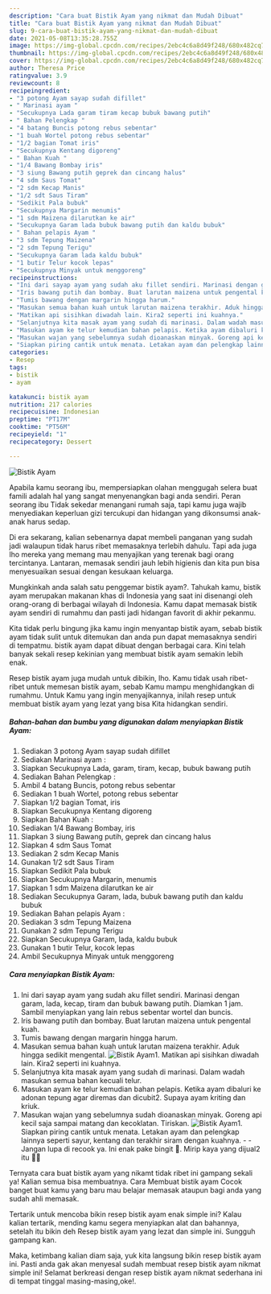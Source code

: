 ```yaml
---
description: "Cara buat Bistik Ayam yang nikmat dan Mudah Dibuat"
title: "Cara buat Bistik Ayam yang nikmat dan Mudah Dibuat"
slug: 9-cara-buat-bistik-ayam-yang-nikmat-dan-mudah-dibuat
date: 2021-05-08T13:35:28.755Z
image: https://img-global.cpcdn.com/recipes/2ebc4c6a8d49f248/680x482cq70/bistik-ayam-foto-resep-utama.jpg
thumbnail: https://img-global.cpcdn.com/recipes/2ebc4c6a8d49f248/680x482cq70/bistik-ayam-foto-resep-utama.jpg
cover: https://img-global.cpcdn.com/recipes/2ebc4c6a8d49f248/680x482cq70/bistik-ayam-foto-resep-utama.jpg
author: Theresa Price
ratingvalue: 3.9
reviewcount: 8
recipeingredient:
- "3 potong Ayam sayap sudah difillet"
- " Marinasi ayam "
- "Secukupnya Lada garam tiram kecap bubuk bawang putih"
- " Bahan Pelengkap "
- "4 batang Buncis potong rebus sebentar"
- "1 buah Wortel potong rebus sebentar"
- "1/2 bagian Tomat iris"
- "Secukupnya Kentang digoreng"
- " Bahan Kuah "
- "1/4 Bawang Bombay iris"
- "3 siung Bawang putih geprek dan cincang halus"
- "4 sdm Saus Tomat"
- "2 sdm Kecap Manis"
- "1/2 sdt Saus Tiram"
- "Sedikit Pala bubuk"
- "Secukupnya Margarin menumis"
- "1 sdm Maizena dilarutkan ke air"
- "Secukupnya Garam lada bubuk bawang putih dan kaldu bubuk"
- " Bahan pelapis Ayam "
- "3 sdm Tepung Maizena"
- "2 sdm Tepung Terigu"
- "Secukupnya Garam lada kaldu bubuk"
- "1 butir Telur kocok lepas"
- "Secukupnya Minyak untuk menggoreng"
recipeinstructions:
- "Ini dari sayap ayam yang sudah aku fillet sendiri. Marinasi dengan garam, lada, kecap, tiram dan bubuk bawang putih. Diamkan 1 jam. Sambil menyiapkan yang lain rebus sebentar wortel dan buncis."
- "Iris bawang putih dan bombay. Buat larutan maizena untuk pengental kuah."
- "Tumis bawang dengan margarin hingga harum."
- "Masukan semua bahan kuah untuk larutan maizena terakhir. Aduk hingga sedikit mengental."
- "Matikan api sisihkan diwadah lain. Kira2 seperti ini kuahnya."
- "Selanjutnya kita masak ayam yang sudah di marinasi. Dalam wadah masukan semua bahan kecuali telur."
- "Masukan ayam ke telur kemudian bahan pelapis. Ketika ayam dibaluri ke adonan tepung agar diremas dan dicubit2. Supaya ayam kriting dan kriuk."
- "Masukan wajan yang sebelumnya sudah dioanaskan minyak. Goreng api kecil saja sampai matang dan kecoklatan. Tiriskan."
- "Siapkan piring cantik untuk menata. Letakan ayam dan pelengkap lainnya seperti sayur, kentang dan terakhir siram dengan kuahnya.   Jangan lupa di recook ya. Ini enak pake bingit 🤩. Mirip kaya yang dijual2 itu 🤭😂"
categories:
- Resep
tags:
- bistik
- ayam

katakunci: bistik ayam 
nutrition: 217 calories
recipecuisine: Indonesian
preptime: "PT17M"
cooktime: "PT56M"
recipeyield: "1"
recipecategory: Dessert

---
```



![Bistik Ayam](https://img-global.cpcdn.com/recipes/2ebc4c6a8d49f248/680x482cq70/bistik-ayam-foto-resep-utama.jpg)

Apabila kamu seorang ibu, mempersiapkan olahan menggugah selera buat famili adalah hal yang sangat menyenangkan bagi anda sendiri. Peran seorang ibu Tidak sekedar menangani rumah saja, tapi kamu juga wajib menyediakan keperluan gizi tercukupi dan hidangan yang dikonsumsi anak-anak harus sedap.

Di era  sekarang, kalian sebenarnya dapat membeli panganan yang sudah jadi walaupun tidak harus ribet memasaknya terlebih dahulu. Tapi ada juga lho mereka yang memang mau menyajikan yang terenak bagi orang tercintanya. Lantaran, memasak sendiri jauh lebih higienis dan kita pun bisa menyesuaikan sesuai dengan kesukaan keluarga. 



Mungkinkah anda salah satu penggemar bistik ayam?. Tahukah kamu, bistik ayam merupakan makanan khas di Indonesia yang saat ini disenangi oleh orang-orang di berbagai wilayah di Indonesia. Kamu dapat memasak bistik ayam sendiri di rumahmu dan pasti jadi hidangan favorit di akhir pekanmu.

Kita tidak perlu bingung jika kamu ingin menyantap bistik ayam, sebab bistik ayam tidak sulit untuk ditemukan dan anda pun dapat memasaknya sendiri di tempatmu. bistik ayam dapat dibuat dengan berbagai cara. Kini telah banyak sekali resep kekinian yang membuat bistik ayam semakin lebih enak.

Resep bistik ayam juga mudah untuk dibikin, lho. Kamu tidak usah ribet-ribet untuk memesan bistik ayam, sebab Kamu mampu menghidangkan di rumahmu. Untuk Kamu yang ingin menyajikannya, inilah resep untuk membuat bistik ayam yang lezat yang bisa Kita hidangkan sendiri.

<!--inarticleads1-->

##### Bahan-bahan dan bumbu yang digunakan dalam menyiapkan Bistik Ayam:

1. Sediakan 3 potong Ayam sayap sudah difillet
1. Sediakan  Marinasi ayam :
1. Siapkan Secukupnya Lada, garam, tiram, kecap, bubuk bawang putih
1. Sediakan  Bahan Pelengkap :
1. Ambil 4 batang Buncis, potong rebus sebentar
1. Sediakan 1 buah Wortel, potong rebus sebentar
1. Siapkan 1/2 bagian Tomat, iris
1. Siapkan Secukupnya Kentang digoreng
1. Siapkan  Bahan Kuah :
1. Sediakan 1/4 Bawang Bombay, iris
1. Siapkan 3 siung Bawang putih, geprek dan cincang halus
1. Siapkan 4 sdm Saus Tomat
1. Sediakan 2 sdm Kecap Manis
1. Gunakan 1/2 sdt Saus Tiram
1. Siapkan Sedikit Pala bubuk
1. Siapkan Secukupnya Margarin, menumis
1. Siapkan 1 sdm Maizena dilarutkan ke air
1. Sediakan Secukupnya Garam, lada, bubuk bawang putih dan kaldu bubuk
1. Sediakan  Bahan pelapis Ayam :
1. Sediakan 3 sdm Tepung Maizena
1. Gunakan 2 sdm Tepung Terigu
1. Siapkan Secukupnya Garam, lada, kaldu bubuk
1. Gunakan 1 butir Telur, kocok lepas
1. Ambil Secukupnya Minyak untuk menggoreng




<!--inarticleads2-->

##### Cara menyiapkan Bistik Ayam:

1. Ini dari sayap ayam yang sudah aku fillet sendiri. Marinasi dengan garam, lada, kecap, tiram dan bubuk bawang putih. Diamkan 1 jam. Sambil menyiapkan yang lain rebus sebentar wortel dan buncis.
1. Iris bawang putih dan bombay. Buat larutan maizena untuk pengental kuah.
1. Tumis bawang dengan margarin hingga harum.
1. Masukan semua bahan kuah untuk larutan maizena terakhir. Aduk hingga sedikit mengental.
<img src="//assets-global.cpcdn.com/assets/icons/button_play-2c75c40dde080a61004c1f40b05d8f140eaff45d7e9e6481dc71c63d2e7c4909.png" alt="Bistik Ayam">1. Matikan api sisihkan diwadah lain. Kira2 seperti ini kuahnya.
1. Selanjutnya kita masak ayam yang sudah di marinasi. Dalam wadah masukan semua bahan kecuali telur.
1. Masukan ayam ke telur kemudian bahan pelapis. Ketika ayam dibaluri ke adonan tepung agar diremas dan dicubit2. Supaya ayam kriting dan kriuk.
1. Masukan wajan yang sebelumnya sudah dioanaskan minyak. Goreng api kecil saja sampai matang dan kecoklatan. Tiriskan.
<img src="//assets-global.cpcdn.com/assets/icons/button_play-2c75c40dde080a61004c1f40b05d8f140eaff45d7e9e6481dc71c63d2e7c4909.png" alt="Bistik Ayam">1. Siapkan piring cantik untuk menata. Letakan ayam dan pelengkap lainnya seperti sayur, kentang dan terakhir siram dengan kuahnya.  -  - Jangan lupa di recook ya. Ini enak pake bingit 🤩. Mirip kaya yang dijual2 itu 🤭😂




Ternyata cara buat bistik ayam yang nikamt tidak ribet ini gampang sekali ya! Kalian semua bisa membuatnya. Cara Membuat bistik ayam Cocok banget buat kamu yang baru mau belajar memasak ataupun bagi anda yang sudah ahli memasak.

Tertarik untuk mencoba bikin resep bistik ayam enak simple ini? Kalau kalian tertarik, mending kamu segera menyiapkan alat dan bahannya, setelah itu bikin deh Resep bistik ayam yang lezat dan simple ini. Sungguh gampang kan. 

Maka, ketimbang kalian diam saja, yuk kita langsung bikin resep bistik ayam ini. Pasti anda gak akan menyesal sudah membuat resep bistik ayam nikmat simple ini! Selamat berkreasi dengan resep bistik ayam nikmat sederhana ini di tempat tinggal masing-masing,oke!.

